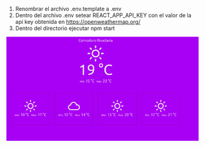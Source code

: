 1) Renombrar el archivo .env.template a .env
2) Dentro del archivo .env setear REACT_APP_API_KEY con el valor de la api key obtenida en https://openweathermap.org/
3) Dentro del directorio ejecutar npm start

![demo](doc/demo.png)
